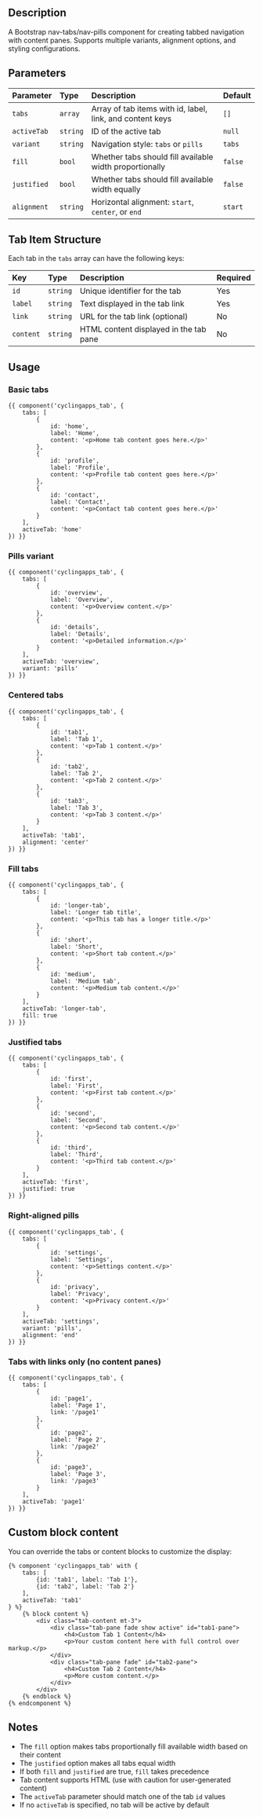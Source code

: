 ## Description

A Bootstrap nav-tabs/nav-pills component for creating tabbed navigation with content panes. Supports multiple variants, alignment options, and styling configurations.

## Parameters

| Parameter    | Type     | Description                                                    | Default  |
|:-------------|:---------|:---------------------------------------------------------------|:---------|
| `tabs`       | `array`  | Array of tab items with id, label, link, and content keys     | `[]`     |
| `activeTab`  | `string` | ID of the active tab                                           | `null`   |
| `variant`    | `string` | Navigation style: `tabs` or `pills`                            | `tabs`   |
| `fill`       | `bool`   | Whether tabs should fill available width proportionally        | `false`  |
| `justified`  | `bool`   | Whether tabs should fill available width equally               | `false`  |
| `alignment`  | `string` | Horizontal alignment: `start`, `center`, or `end`              | `start`  |

## Tab Item Structure

Each tab in the `tabs` array can have the following keys:

| Key       | Type     | Description                                      | Required |
|:----------|:---------|:-------------------------------------------------|:---------|
| `id`      | `string` | Unique identifier for the tab                    | Yes      |
| `label`   | `string` | Text displayed in the tab link                   | Yes      |
| `link`    | `string` | URL for the tab link (optional)                  | No       |
| `content` | `string` | HTML content displayed in the tab pane           | No       |

## Usage

### Basic tabs

```twig
{{ component('cyclingapps_tab', {
    tabs: [
        {
            id: 'home',
            label: 'Home',
            content: '<p>Home tab content goes here.</p>'
        },
        {
            id: 'profile',
            label: 'Profile',
            content: '<p>Profile tab content goes here.</p>'
        },
        {
            id: 'contact',
            label: 'Contact',
            content: '<p>Contact tab content goes here.</p>'
        }
    ],
    activeTab: 'home'
}) }}
```

### Pills variant

```twig
{{ component('cyclingapps_tab', {
    tabs: [
        {
            id: 'overview',
            label: 'Overview',
            content: '<p>Overview content.</p>'
        },
        {
            id: 'details',
            label: 'Details',
            content: '<p>Detailed information.</p>'
        }
    ],
    activeTab: 'overview',
    variant: 'pills'
}) }}
```

### Centered tabs

```twig
{{ component('cyclingapps_tab', {
    tabs: [
        {
            id: 'tab1',
            label: 'Tab 1',
            content: '<p>Tab 1 content.</p>'
        },
        {
            id: 'tab2',
            label: 'Tab 2',
            content: '<p>Tab 2 content.</p>'
        },
        {
            id: 'tab3',
            label: 'Tab 3',
            content: '<p>Tab 3 content.</p>'
        }
    ],
    activeTab: 'tab1',
    alignment: 'center'
}) }}
```

### Fill tabs

```twig
{{ component('cyclingapps_tab', {
    tabs: [
        {
            id: 'longer-tab',
            label: 'Longer tab title',
            content: '<p>This tab has a longer title.</p>'
        },
        {
            id: 'short',
            label: 'Short',
            content: '<p>Short tab content.</p>'
        },
        {
            id: 'medium',
            label: 'Medium tab',
            content: '<p>Medium tab content.</p>'
        }
    ],
    activeTab: 'longer-tab',
    fill: true
}) }}
```

### Justified tabs

```twig
{{ component('cyclingapps_tab', {
    tabs: [
        {
            id: 'first',
            label: 'First',
            content: '<p>First tab content.</p>'
        },
        {
            id: 'second',
            label: 'Second',
            content: '<p>Second tab content.</p>'
        },
        {
            id: 'third',
            label: 'Third',
            content: '<p>Third tab content.</p>'
        }
    ],
    activeTab: 'first',
    justified: true
}) }}
```

### Right-aligned pills

```twig
{{ component('cyclingapps_tab', {
    tabs: [
        {
            id: 'settings',
            label: 'Settings',
            content: '<p>Settings content.</p>'
        },
        {
            id: 'privacy',
            label: 'Privacy',
            content: '<p>Privacy content.</p>'
        }
    ],
    activeTab: 'settings',
    variant: 'pills',
    alignment: 'end'
}) }}
```

### Tabs with links only (no content panes)

```twig
{{ component('cyclingapps_tab', {
    tabs: [
        {
            id: 'page1',
            label: 'Page 1',
            link: '/page1'
        },
        {
            id: 'page2',
            label: 'Page 2',
            link: '/page2'
        },
        {
            id: 'page3',
            label: 'Page 3',
            link: '/page3'
        }
    ],
    activeTab: 'page1'
}) }}
```

## Custom block content

You can override the tabs or content blocks to customize the display:

```twig
{% component 'cyclingapps_tab' with {
    tabs: [
        {id: 'tab1', label: 'Tab 1'},
        {id: 'tab2', label: 'Tab 2'}
    ],
    activeTab: 'tab1'
} %}
    {% block content %}
        <div class="tab-content mt-3">
            <div class="tab-pane fade show active" id="tab1-pane">
                <h4>Custom Tab 1 Content</h4>
                <p>Your custom content here with full control over markup.</p>
            </div>
            <div class="tab-pane fade" id="tab2-pane">
                <h4>Custom Tab 2 Content</h4>
                <p>More custom content.</p>
            </div>
        </div>
    {% endblock %}
{% endcomponent %}
```

## Notes

- The `fill` option makes tabs proportionally fill available width based on their content
- The `justified` option makes all tabs equal width
- If both `fill` and `justified` are true, `fill` takes precedence
- Tab content supports HTML (use with caution for user-generated content)
- The `activeTab` parameter should match one of the tab `id` values
- If no `activeTab` is specified, no tab will be active by default
